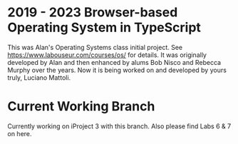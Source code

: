 2019 - 2023 Browser-based Operating System in TypeScript
========================================================

This was Alan's Operating Systems class initial project.
See https://www.labouseur.com/courses/os/ for details.
It was originally developed by Alan and then enhanced by alums Bob Nisco and Rebecca Murphy over the years.
Now it is being worked on and developed by yours truly, Luciano Mattoli.

Current Working Branch
================

Currently working on iProject 3 with this branch. Also please find Labs 6 & 7 on here.


